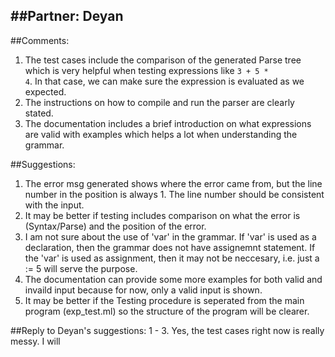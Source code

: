 ##Partner: Deyan
----------------------------------------------

##Comments:
1. The test cases include the comparison of the generated Parse tree which is very helpful when testing expressions like <code>3 + 5 * 4</code>. In that case, we can make sure the expression is evaluated as we expected. 
2. The instructions on how to compile and run the parser are clearly stated. 
3. The documentation includes a brief introduction on what expressions are valid with examples which helps a lot when understanding the grammar. 


##Suggestions:
1. The error msg generated shows where the error came from, but the line number in the position is always 1. The line number should be consistent with the input.
2. It may be better if testing includes comparison on what the error is (Syntax/Parse) and the position of the error. 
3. I am not sure about the use of 'var' in the grammar. If 'var' is used as a declaration, then the grammar does not have assignemnt statement. If the 'var' is used as assignment, then it may not be neccesary, i.e. just a := 5 will serve the purpose.
4. The documentation can provide some more examples for both valid and invaild input because for now, only a valid input is shown.
5. It may be better if the Testing procedure is seperated from the main program (exp_test.ml) so the structure of the program will be clearer. 


##Reply to Deyan's suggestions:
1 - 3. Yes, the test cases right now is really messy. I will 
